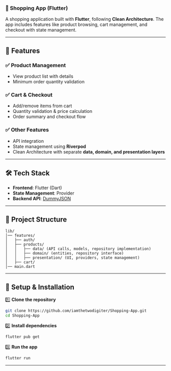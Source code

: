 ### **🛒 Shopping App (Flutter)**
A shopping application built with **Flutter**, following **Clean Architecture**. The app includes features like product browsing, cart management, and checkout with state management.

---

## **📌 Features**
### ✅ **Product Management**
- View product list with details
- Minimum order quantity validation  

### ✅ **Cart & Checkout**
- Add/remove items from cart  
- Quantity validation & price calculation  
- Order summary and checkout flow  

### ✅ **Other Features**
- API integration  
- State management using **Riverpod**  
- Clean Architecture with separate **data, domain, and presentation layers**  

---

## **🛠 Tech Stack**
- **Frontend**: Flutter (Dart)  
- **State Management**: Provider  
- **Backend API**: [DummyJSON](https://dummyjson.com/)  

---

## **📂 Project Structure**
```
lib/
│── features/
│   ├── auth/
│   ├── products/
│   │   ├── data/ (API calls, models, repository implementation)
│   │   ├── domain/ (entities, repository interface)
│   │   ├── presentation/ (UI, providers, state management)
│   ├── cart/
│── main.dart
```

---

## **🚀 Setup & Installation**
1️⃣ **Clone the repository**  
```bash
git clone https://github.com/iamthetwodigiter/Shopping-App.git
cd Shopping-App
```
2️⃣ **Install dependencies**  
```bash
flutter pub get
```
3️⃣ **Run the app**  
```bash
flutter run
```

---
